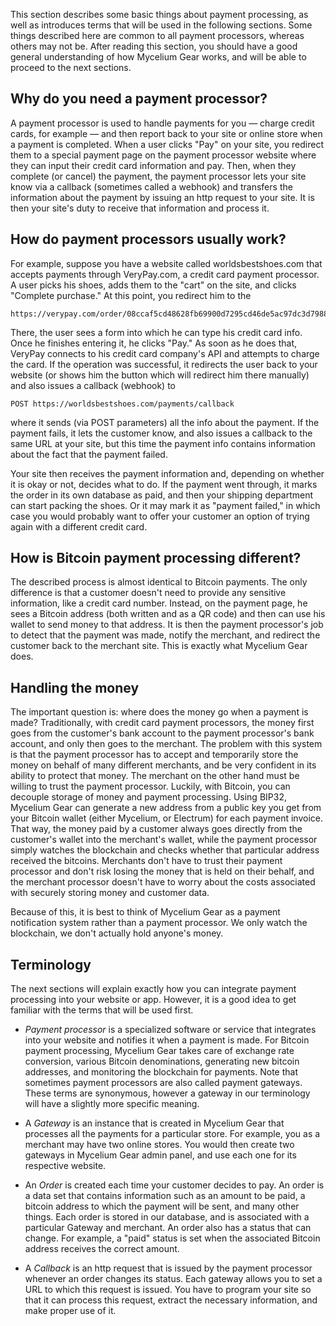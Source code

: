 This section describes some basic things about payment processing, as well as introduces terms that will be used in the following sections. Some things described here are common to all payment processors, whereas others may not be. After reading this section, you should have a good general understanding of how Mycelium Gear works, and will be able to proceed to the next sections.

## Why do you need a payment processor?
A payment processor is used to handle payments for you — charge credit cards, for example — and then report back to your site or online store when a payment is completed. When a user clicks "Pay" on your site, you redirect them to a special payment page on the payment processor website where they can input their credit card information and pay. Then, when they complete (or cancel) the payment, the payment processor lets your site know via a callback (sometimes called a webhook) and transfers the information about the payment by issuing an http request to your site. It is then your site's duty to receive that information and process it.

## How do payment processors usually work?
For example, suppose you have a website called worldsbestshoes.com that accepts payments through VeryPay.com, a credit card payment processor. A user picks his shoes, adds them to the "cart" on the site, and clicks "Complete purchase." At this point, you redirect him to the

```text
https://verypay.com/order/08ccaf5cd48628fb69900d7295cd46de5ac97dc3d798816f550a266f3eec01e1
```

There, the user sees a form into which he can type his credit card info. Once he finishes entering it, he clicks "Pay." As soon as he does that, VeryPay connects to his credit card company's API and attempts to charge the card. If the operation was successful, it redirects the user back to your website (or shows him the button which will redirect him there manually) and also issues a callback (webhook) to

```text
POST https://worldsbestshoes.com/payments/callback
```
where it sends (via POST parameters) all the info about the payment. If the payment fails, it lets the customer know, and also issues a callback to the same URL at your site, but this time the payment info contains information about the fact that the payment failed.

Your site then receives the payment information and, depending on whether it is okay or not, decides what to do. If the payment went through, it marks the order in its own database as paid, and then your shipping department can start packing the shoes. Or it may mark it as "payment failed," in which case you would probably want to offer your customer an option of trying again with a different credit card.

## How is Bitcoin payment processing different?
The described process is almost identical to Bitcoin payments. The only difference is that a customer doesn't need to provide any sensitive information, like a credit card number. Instead, on the payment page, he sees a Bitcoin address (both written and as a QR code) and then can use his wallet to send money to that address. It is then the payment processor's job to detect that the payment was made, notify the merchant, and redirect the customer back to the merchant site. This is exactly what Mycelium Gear does.

## Handling the money
The important question is: where does the money go when a payment is made? Traditionally, with credit card payment processors, the money first goes from the customer's bank account to the payment processor's bank account, and only then goes to the merchant. The problem with this system is that the payment processor has to accept and temporarily store the money on behalf of many different merchants, and be very confident in its ability to protect that money. The merchant on the other hand must be willing to trust the payment processor. Luckily, with Bitcoin, you can decouple storage of money and payment processing. Using BIP32, Mycelium Gear can generate a new address from a public key you get from your Bitcoin wallet (either Mycelium, or Electrum) for each payment invoice. That way, the money paid by a customer always goes directly from the customer's wallet into the merchant's wallet, while the payment processor simply watches the blockchain and checks whether that particular address received the bitcoins. Merchants don't have to trust their payment processor and don't risk losing the money that is held on their behalf, and the merchant processor doesn't have to worry about the costs associated with securely storing money and customer data.

Because of this, it is best to think of Mycelium Gear as a payment notification system rather than a payment processor. We only watch the blockchain, we don't actually hold anyone's money.

## Terminology
The next sections will explain exactly how you can integrate payment processing into your website or app. However, it is a good idea to get familiar with the terms that will be used first.

  * _Payment processor_ is a specialized software or service that integrates into your website and notifies it when a payment is made. For Bitcoin payment processing, Mycelium Gear takes care of exchange rate conversion, various Bitcoin denominations, generating new bitcoin addresses, and monitoring the blockchain for payments. Note that sometimes payment processors are also called payment gateways. These terms are synonymous, however a gateway in our terminology will have a slightly more specific meaning.

  * A _Gateway_ is an instance that is created in Mycelium Gear that processes all the payments for a particular store. For example, you as a merchant may have two online stores. You would then create two gateways in Mycelium Gear admin panel, and use each one for its respective website.

  * An _Order_ is created each time your customer decides to pay. An order is a data set that contains information such as an amount to be paid, a bitcoin address to which the payment will be sent, and many other things. Each order is stored in our database, and is associated with a particular Gateway and merchant. An order also has a status that can change. For example, a "paid" status is set when the associated Bitcoin address receives the correct amount.

  * A _Callback_ is an http request that is issued by the payment processor whenever an order changes its status. Each gateway allows you to set a URL to which this request is issued. You have to program your site so that it can process this request, extract the necessary information, and make proper use of it.
